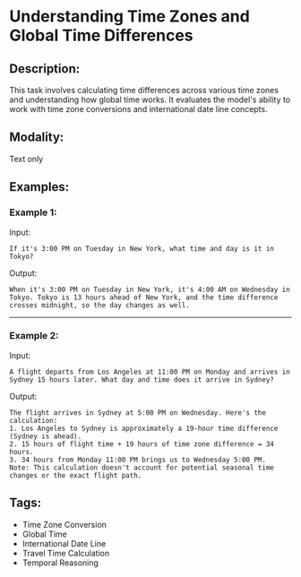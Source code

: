 # Understanding Time Zones and Global Time Differences

## Description:
This task involves calculating time differences across various time zones and understanding how global time works. It evaluates the model's ability to work with time zone conversions and international date line concepts.

## Modality:
Text only

## Examples:

### Example 1:

Input:

```
If it's 3:00 PM on Tuesday in New York, what time and day is it in Tokyo?
```

Output:

```
When it's 3:00 PM on Tuesday in New York, it's 4:00 AM on Wednesday in Tokyo. Tokyo is 13 hours ahead of New York, and the time difference crosses midnight, so the day changes as well.
```

---

### Example 2:

Input:

```
A flight departs from Los Angeles at 11:00 PM on Monday and arrives in Sydney 15 hours later. What day and time does it arrive in Sydney?
```

Output:

```
The flight arrives in Sydney at 5:00 PM on Wednesday. Here's the calculation:
1. Los Angeles to Sydney is approximately a 19-hour time difference (Sydney is ahead).
2. 15 hours of flight time + 19 hours of time zone difference = 34 hours.
3. 34 hours from Monday 11:00 PM brings us to Wednesday 5:00 PM.
Note: This calculation doesn't account for potential seasonal time changes or the exact flight path.
```

## Tags:
- Time Zone Conversion
- Global Time
- International Date Line
- Travel Time Calculation
- Temporal Reasoning